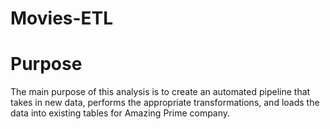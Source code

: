 # Movies-ETL
# Purpose
The main purpose of this analysis is to create an automated pipeline that takes in new data, performs the appropriate transformations, and loads the data into existing tables for Amazing Prime company.